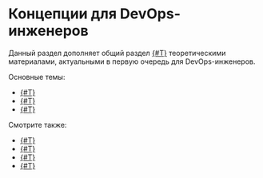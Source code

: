 # Концепции для DevOps-инженеров

Данный раздел дополняет общий раздел [{#T}](../../concepts/index.md) теоретическими материалами, актуальными в первую очередь для DevOps-инженеров.

Основные темы:

* [{#T}](./system-requirements.md)
* [{#T}](./versioning.md)
* [{#T}](./maintenance-without-downtime.md)

Смотрите также:

* [{#T}](../deployment-options/index.md)
* [{#T}](../configuration-management/index.md)
* [{#T}](../observability/index.md)
* [{#T}](../backup-and-recovery.md)